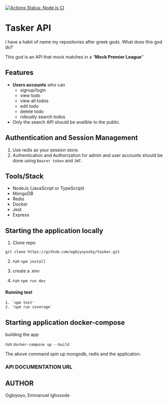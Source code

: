 [![Actions Status: Node.js CI](https://github.com/ogbiyoyosky/zeus/workflows/Node.js%20CI/badge.svg)](https://github.com/ogbiyoyosky/zeus/actions?query=workflow%3A"Node.js+CI")

# Tasker API


I have a habit of name my repositories after greek gods.
What does this god do?

This god is an API that mock matches in a “**Mock Premier League**”

## Features

- **Users accounts** who can
  - signup/login
  - view todo
  - view all todos
  - edit todo
  - delete todo
  - robustly search todos
- Only the search API should be availble to the public.

## Authentication and Session Management

1. Use redis as your session store.
2. Authentication and Authorization for admin and user accounts should be done using `Bearer token` and `JWT`.

## Tools/Stack

- NodeJs (JavaScript or TypeScript)
- MongoDB
- Redis
- Docker
- Jest
- Express

## Starting the application locally

1. Clone repo

`git clone https://github.com/ogbiyoyosky/tasker.git`

2. run `npm install`

3. create a .env


5. run `npm run dev`

#### Running test

    1. `npm test'
    2. 'npm run coverage`

## Starting application docker-compose

building the app

run `docker-compose up --build`

The above command spin up mongodb, redis and the application.

### API DOCUMENTATION URL



## AUTHOR

Ogbiyoyo, Emmanuel Ighosode
